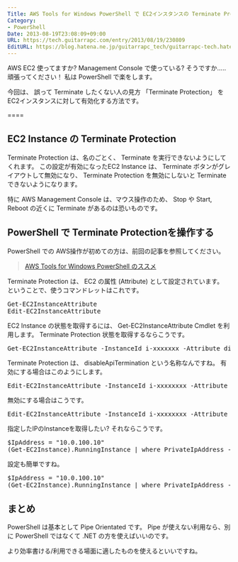 ```yaml
---
Title: AWS Tools for Windows PowerShell で EC2インスタンスの Terminate Protection を操作する
Category:
- PowerShell
Date: 2013-08-19T23:08:09+09:00
URL: https://tech.guitarrapc.com/entry/2013/08/19/230809
EditURL: https://blog.hatena.ne.jp/guitarrapc_tech/guitarrapc-tech.hatenablog.com/atom/entry/11696248318757675878
---
```


AWS EC2 使ってますか?
Management Console で使っている? そうですか..... 頑張ってください！
私は PowerShell で楽をします。

今回は、 誤って Terminate したくない人の見方 「Terminate Protection」 を EC2インスタンスに対して有効化する方法です。

====


<h2>EC2 Instance の Terminate Protection </h2>
Terminate Protection は、名のごとく、 Terminate を実行できないようにしてくれます。
この設定が有効になったEC2 Instance は、 Terminate ボタンがグレイアウトして無効になり、 Terminate Protection を無効にしないと Terminate できないようになります。

特に AWS Management Console は、マウス操作のため、 Stop や Start, Reboot の近くに Terminate があるのは恐いものです。

<h2>PowerShell で Terminate Protectionを操作する</h2>
PowerShell での AWS操作が初めての方は、前回の記事を参照してください。

<blockquote><a href="http://guitarrapc.wordpress.com/2013/07/20/aws-tools-for-windows-powershell-%e3%81%ae%e3%82%b9%e3%82%b9%e3%83%a1/" target="_blank">AWS Tools for Windows PowerShell のススメ</a></blockquote>

Terminate Protection は、 EC2 の属性 (Attribute) として設定されています。
ということで、使うコマンドレットはこれです。
<pre class="brush: powershell">
Get-EC2InstanceAttribute
Edit-EC2InstanceAttribute
</pre>

EC2 Instance の状態を取得するには、 Get-EC2InstanceAttribute Cmdlet を利用します。
Terminate Protection 状態を取得するならこうです。
<pre class="brush: powershell">
Get-EC2InstanceAttribute -InstanceId i-xxxxxxx -Attribute disableApiTermination
</pre>

Terminate Protection は、 disableApiTermination という名称なんですね。
有効にする場合はこのようにします。
<pre class="brush: powershell">
Edit-EC2InstanceAttribute -InstanceId i-xxxxxxxx -Attribute disableApiTermination -Value $true
</pre>

無効にする場合はこうです。
<pre class="brush: powershell">
Edit-EC2InstanceAttribute -InstanceId i-xxxxxxxx -Attribute disableApiTermination -Value $false
</pre>

指定したIPのInstanceを取得したい? それならこうです。
<pre class="brush: powershell">
$IpAddress = &quot;10.0.100.10&quot;
(Get-EC2Instance).RunningInstance | where PrivateIpAddress -eq $IpAddress | Get-EC2InstanceAttribute -Attribute disableApiTermination
</pre>

設定も簡単ですね。
<pre class="brush: powershell">
$IpAddress = &quot;10.0.100.10&quot;
(Get-EC2Instance).RunningInstance | where PrivateIpAddress -eq $IpAddress | Edit-EC2InstanceAttribute -Attribute disableApiTermination -Value $false
</pre>

<h2>まとめ</h2>
PowerShell は基本として Pipe Orientated です。
Pipe が使えない利用なら、別に PowerShell ではなくて .NET の方を使えばいいのです。

より効率書ける/利用できる場面に適したものを使えるといいですね。
